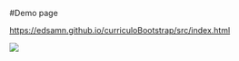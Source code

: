 <p>#Demo page</p>

<a target="_blank">https://edsamn.github.io/curriculoBootstrap/src/index.html</a>

<img src="./img/animacao.gif">

